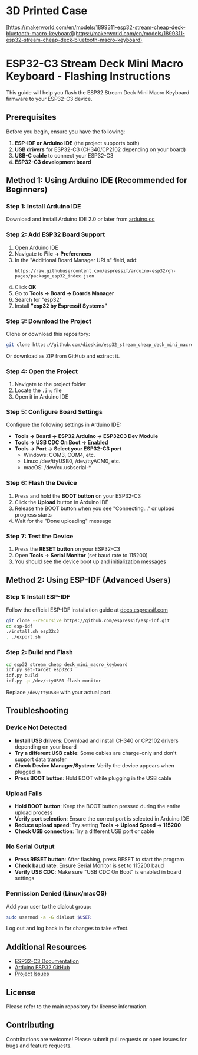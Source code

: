# 3D Printed Case
[https://makerworld.com/en/models/1899311-esp32-stream-cheap-deck-bluetooth-macro-keyboard](https://makerworld.com/en/models/1899311-esp32-stream-cheap-deck-bluetooth-macro-keyboard)

# ESP32-C3 Stream Deck Mini Macro Keyboard - Flashing Instructions

This guide will help you flash the ESP32 Stream Deck Mini Macro Keyboard firmware to your ESP32-C3 device.

## Prerequisites

Before you begin, ensure you have the following:

1. **ESP-IDF or Arduino IDE** (the project supports both)
2. **USB drivers** for ESP32-C3 (CH340/CP2102 depending on your board)
3. **USB-C cable** to connect your ESP32-C3
4. **ESP32-C3 development board**

## Method 1: Using Arduino IDE (Recommended for Beginners)

### Step 1: Install Arduino IDE

Download and install Arduino IDE 2.0 or later from [arduino.cc](https://www.arduino.cc/en/software)

### Step 2: Add ESP32 Board Support

1. Open Arduino IDE
2. Navigate to **File → Preferences**
3. In the "Additional Board Manager URLs" field, add:
   ```
   https://raw.githubusercontent.com/espressif/arduino-esp32/gh-pages/package_esp32_index.json
   ```
4. Click **OK**
5. Go to **Tools → Board → Boards Manager**
6. Search for "esp32"
7. Install **"esp32 by Espressif Systems"**

### Step 3: Download the Project

Clone or download this repository:

```bash
git clone https://github.com/dieskim/esp32_stream_cheap_deck_mini_macro_keyboard.git
```

Or download as ZIP from GitHub and extract it.

### Step 4: Open the Project

1. Navigate to the project folder
2. Locate the `.ino` file
3. Open it in Arduino IDE

### Step 5: Configure Board Settings

Configure the following settings in Arduino IDE:

- **Tools → Board → ESP32 Arduino → ESP32C3 Dev Module**
- **Tools → USB CDC On Boot → Enabled**
- **Tools → Port → Select your ESP32-C3 port**
  - Windows: COM3, COM4, etc.
  - Linux: /dev/ttyUSB0, /dev/ttyACM0, etc.
  - macOS: /dev/cu.usbserial-*

### Step 6: Flash the Device

1. Press and hold the **BOOT button** on your ESP32-C3
2. Click the **Upload** button in Arduino IDE
3. Release the BOOT button when you see "Connecting..." or upload progress starts
4. Wait for the "Done uploading" message

### Step 7: Test the Device

1. Press the **RESET button** on your ESP32-C3
2. Open **Tools → Serial Monitor** (set baud rate to 115200)
3. You should see the device boot up and initialization messages

## Method 2: Using ESP-IDF (Advanced Users)

### Step 1: Install ESP-IDF

Follow the official ESP-IDF installation guide at [docs.espressif.com](https://docs.espressif.com/projects/esp-idf/en/latest/esp32c3/get-started/)

```bash
git clone --recursive https://github.com/espressif/esp-idf.git
cd esp-idf
./install.sh esp32c3
. ./export.sh
```

### Step 2: Build and Flash

```bash
cd esp32_stream_cheap_deck_mini_macro_keyboard
idf.py set-target esp32c3
idf.py build
idf.py -p /dev/ttyUSB0 flash monitor
```

Replace `/dev/ttyUSB0` with your actual port.

## Troubleshooting

### Device Not Detected

- **Install USB drivers**: Download and install CH340 or CP2102 drivers depending on your board
- **Try a different USB cable**: Some cables are charge-only and don't support data transfer
- **Check Device Manager/System**: Verify the device appears when plugged in
- **Press BOOT button**: Hold BOOT while plugging in the USB cable

### Upload Fails

- **Hold BOOT button**: Keep the BOOT button pressed during the entire upload process
- **Verify port selection**: Ensure the correct port is selected in Arduino IDE
- **Reduce upload speed**: Try setting **Tools → Upload Speed → 115200**
- **Check USB connection**: Try a different USB port or cable

### No Serial Output

- **Press RESET button**: After flashing, press RESET to start the program
- **Check baud rate**: Ensure Serial Monitor is set to 115200 baud
- **Verify USB CDC**: Make sure "USB CDC On Boot" is enabled in board settings

### Permission Denied (Linux/macOS)

Add your user to the dialout group:

```bash
sudo usermod -a -G dialout $USER
```

Log out and log back in for changes to take effect.

## Additional Resources

- [ESP32-C3 Documentation](https://docs.espressif.com/projects/esp-idf/en/latest/esp32c3/)
- [Arduino ESP32 GitHub](https://github.com/espressif/arduino-esp32)
- [Project Issues](https://github.com/dieskim/esp32_stream_cheap_deck_mini_macro_keyboard/issues)

## License

Please refer to the main repository for license information.

## Contributing

Contributions are welcome! Please submit pull requests or open issues for bugs and feature requests.
